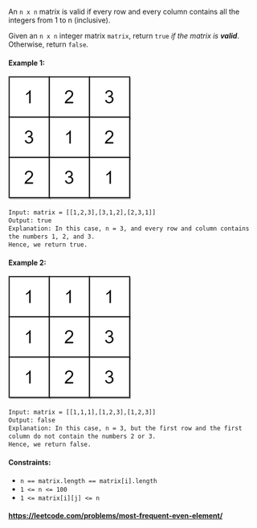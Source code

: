 An `n x n` matrix is valid if every row and every column contains all the integers from 1 to n (inclusive).

Given an `n x n` integer matrix `matrix`, return `true` _if the matrix is __valid___. Otherwise, return `false`.

#### Example 1:

![example1drawio.jpeg](example1drawio.jpeg)

    Input: matrix = [[1,2,3],[3,1,2],[2,3,1]]
    Output: true
    Explanation: In this case, n = 3, and every row and column contains the numbers 1, 2, and 3.
    Hence, we return true.

#### Example 2:

![example2drawio.jpeg](example2drawio.jpeg)

    Input: matrix = [[1,1,1],[1,2,3],[1,2,3]]
    Output: false
    Explanation: In this case, n = 3, but the first row and the first column do not contain the numbers 2 or 3.
    Hence, we return false.

#### Constraints:

- `n == matrix.length == matrix[i].length`
- `1 <= n <= 100`
- `1 <= matrix[i][j] <= n`

#### https://leetcode.com/problems/most-frequent-even-element/